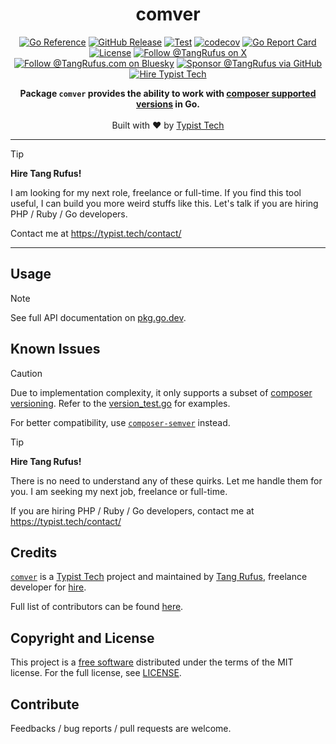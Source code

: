<div align="center">

# comver

[![Go Reference](https://pkg.go.dev/badge/github.com/typisttech/comver.svg)](https://pkg.go.dev/github.com/typisttech/comver)
[![GitHub Release](https://img.shields.io/github/v/release/typisttech/comver?style=flat-square&)](https://github.com/typisttech/comver/releases/latest)
[![Test](https://github.com/typisttech/comver/actions/workflows/test.yml/badge.svg)](https://github.com/typisttech/comver/actions/workflows/test.yml)
[![codecov](https://codecov.io/gh/typisttech/comver/graph/badge.svg?token=GVO7RV80TJ)](https://codecov.io/gh/typisttech/comver)
[![Go Report Card](https://goreportcard.com/badge/github.com/typisttech/comver)](https://goreportcard.com/report/github.com/typisttech/comver)
[![License](https://img.shields.io/github/license/typisttech/comver.svg)](https://github.com/typisttech/comver/blob/master/LICENSE)
[![Follow @TangRufus on X](https://img.shields.io/badge/Follow-TangRufus-15202B?logo=x&logoColor=white)](https://x.com/tangrufus)
[![Follow @TangRufus.com on Bluesky](https://img.shields.io/badge/Bluesky-TangRufus.com-blue?logo=bluesky)](https://bsky.app/profile/tangrufus.com)
[![Sponsor @TangRufus via GitHub](https://img.shields.io/badge/Sponsor-TangRufus-EA4AAA?logo=githubsponsors)](https://github.com/sponsors/tangrufus)
[![Hire Typist Tech](https://img.shields.io/badge/Hire-Typist%20Tech-778899)](https://typist.tech/contact/)

<p>
  <strong>Package <code>comver</code> provides the ability to work with <a href="https://github.com/composer/semver/">composer supported versions</a> in Go.</strong>
  <br />
  <br />
  Built with ♥ by <a href="https://typist.tech/">Typist Tech</a>
</p>

</div>

---

> [!TIP]
> **Hire Tang Rufus!**
>
> I am looking for my next role, freelance or full-time.
> If you find this tool useful, I can build you more weird stuffs like this.
> Let's talk if you are hiring PHP / Ruby / Go developers.
>
> Contact me at https://typist.tech/contact/

---

## Usage

> [!NOTE]
>
> See full API documentation on [pkg.go.dev](https://pkg.go.dev/github.com/typisttech/comver).

## Known Issues

> [!CAUTION]
>
> Due to implementation complexity, it only supports a subset of [composer versioning](https://github.com/composer/semver/).
> Refer to the [version_test.go](https://github.com/typisttech/comver/blob/main/version_test.go) for examples.
>
> For better compatibility, use [`composer-semver`](https://github.com/typisttech/composer-semver/) instead.

> [!TIP]
> **Hire Tang Rufus!**
>
> There is no need to understand any of these quirks.
> Let me handle them for you.
> I am seeking my next job, freelance or full-time.
>
> If you are hiring PHP / Ruby / Go developers,
> contact me at https://typist.tech/contact/

## Credits

[`comver`](https://github.com/typisttech/comver) is a [Typist Tech](https://typist.tech) project and maintained by [Tang Rufus](https://x.com/TangRufus), freelance developer for [hire](https://typist.tech/contact/).

Full list of contributors can be found [here](https://github.com/typisttech/comver/graphs/contributors).

## Copyright and License

This project is a [free software](https://www.gnu.org/philosophy/free-sw.en.html) distributed under the terms of the MIT license. For the full license, see [LICENSE](./LICENSE).

## Contribute

Feedbacks / bug reports / pull requests are welcome.
